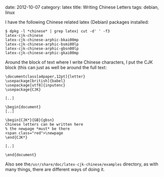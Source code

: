 date:    2012-10-07
category: latex
title: Writing Chinese Letters
tags: debian, linux

I have the following Chinese related latex (Debian)
packages installed:

    $ dpkg -l *chinese* | grep latex| cut -d' ' -f3
    latex-cjk-chinese
    latex-cjk-chinese-arphic-bkai00mp
    latex-cjk-chinese-arphic-bsmi00lp
    latex-cjk-chinese-arphic-gbsn00lp
    latex-cjk-chinese-arphic-gkai00mp


Around the block of text where I write Chinese characters,
I put the CJK block (this can just as well be around the
full text:

```
\documentclass[a4paper,12pt]{letter}
\usepackage[british]{babel}
\usepackage[utf8]{inputenc}
\usepackage{CJK}

[..]

\begin{document}
[..]

\begin{CJK*}{GB}{gbsn}
Chinese letters can be written here
% the newpage *must* be there
<span class="red">\newpage
\end{CJK*}

[..]

\end{document}
```

Also see the```/usr/share/doc/latex-cjk-chinese/examples``` directory,
as with many things, there are different ways of doing it.


